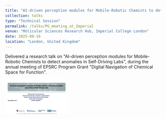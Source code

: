 ```yaml
---
title: "AI-driven perception modules for Mobile-Robotic Chemists to detect anomalies in Self-Driving Labs"
collection: talks
type: "Technical Session"
permalink: /talks/PG_meeting_at_Imperial
venue: "Molicular Sciences Research Hub, Imperial College London"
date: 2025-09-16
location: "London, United Kingdom"
---
```

Delivered a research talk on "AI-driven perception modules for Mobile-Robotic Chemists to detect anomalies in Self-Driving Labs", during the annual meeting of EPSRC Program Grant "Digital Navigation of Chemical Space for Function".

<img src="/images/others/Imperial.png" alt="ICRA" style="max-width: 40%; height: auto;">
